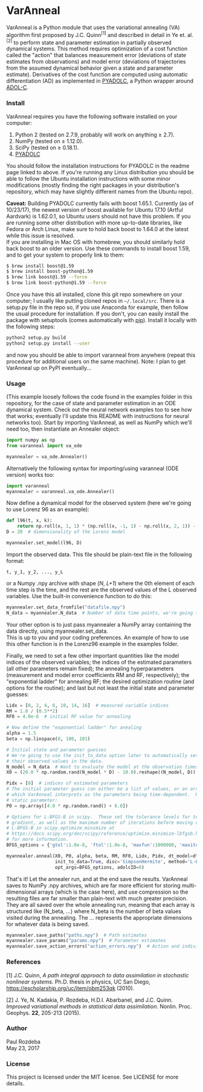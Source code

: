 # VarAnneal
VarAnneal is a Python module that uses the variational annealing (VA) algorithm first proposed by J.C. Quinn<sup>[1]</sup>
and described in detail in Ye et. al.<sup>[2]</sup> to 
perform state and parameter estimation in partially observed dynamical systems.  This method requires optimization 
of a cost function called the "action" that balances measurement error (deviations of state estimates from observations) 
and model error (deviations of trajectories from the assumed dynamical behavior given a state and parameter estimate). 
Derivatives of the cost function are computed using automatic differentiation (AD) as implemented in 
[PYADOLC](https://github.com/b45ch1/pyadolc), a Python wrapper around [ADOL-C](https://projects.coin-or.org/ADOL-C).  

### Install
VarAnneal requires you have the following software installed on your computer:
1. Python 2 (tested on 2.7.9, probably will work on anything ≥ 2.7).
2. NumPy (tested on ≥ 1.12.0).
3. SciPy (tested on ≥ 0.18.1).
4. [PYADOLC](https://github.com/b45ch1/pyadolc)  

You should follow the installation instructions for PYADOLC in the readme page linked to above.
If you're running any Linux 
distribution you should be able to follow the Ubuntu installation instructions with some minor 
modifications (mostly finding the right packages in your distribution's repository, which may have 
slightly different names from the Ubuntu repo).

**Caveat:** Building PYADOLC currently fails with boost 1.65.1.  Currently (as of 10/23/17), the newest version 
of boost available for Ubuntu 17.10 (Artful Aardvark) is 1.62.0.1, so Ubuntu users should not have this 
problem.  If you are running some other distribution with more up-to-date libraries, like Fedora or 
Arch Linux, make sure to hold back boost to 1.64.0 at the latest while this issue is resolved.  
If you are installing in Mac OS with homebrew, you should similarly hold back boost to 
an older version.  Use these commands to install boost 1.59, and to get your system to properly link to them:
```bash
$ brew install boost@1.59
$ brew install boost-python@1.59
$ brew link boost@1.59 --force
$ brew link boost-python@1.59 --force
```

Once you have this all installed, clone this git repo somewhere on your computer; I usually like putting 
cloned repos in `~/.local/src`.  There is a setup.py file in the repo so, if you use Anaconda for example, 
then follow the usual procedure for installation.  If you don't, you can easily install the package with 
setuptools (comes automatically with [pip](https://pip.pypa.io/en/stable/installing/)). Install it locally 
with the following steps:
```bash
python2 setup.py build
python2 setup.py install --user
```
and now you should be able to import varanneal from anywhere (repeat this procedure for additional users 
on the same machine).  Note: I plan to get VarAnneal up on PyPI eventually...

### Usage
(This example loosely follows the code found in the examples folder in this repository, for the case of 
state and parameter estimation in an ODE dynamical system. Check out the neural network examples too to 
see how that works; eventually I'll update this README with instructions for neural networks too).
Start by importing VarAnneal, as well as NumPy which we'll need too, then instantiate an Annealer object:
```python
import numpy as np
from varanneal import va_ode

myannealer = va_ode.Annealer()
```
Alternatively the following syntax for importing/using varanneal (ODE version) works too:
```python
import varanneal
myannealer = varanneal.va_ode.Annealer()
```
Now define a dynamical model for the observed system (here we're going to use Lorenz 96 as an example):
```python
def l96(t, x, k):
    return np.roll(x, 1, 1) * (np.roll(x, -1, 1) - np.roll(x, 2, 1)) - x + k
D = 20  # dimensionality of the Lorenz model

myannealer.set_model(l96, D)
```
Import the observed data.  This file should be plain-text file in the following format:

`t, y_1, y_2, ..., y_L`

or a Numpy .npy archive with shape (*N*, *L+1*) where the 0th element of each time step is the time, and the rest are 
the observed values of the L observed variables.  Use the built-in convenience function to do this:
```python
myannealer.set_data_fromfile("datafile.npy")
N_data = myannealer.N_data  # Number of data time points, we're going to use this in a bit
```
Your other option is to just pass myannealer a NumPy array containing the data directly, using myannealer.set_data.  
This is up to you and your coding preferences.  An example of how to use this other function is in the Lorenz96 
example in the examples folder.

Finally, we need to set a few other important quantities like the model indices of the observed variables; the 
indices of the estimated parameters (all other parameters remain fixed); the annealing hyperparameters 
(measurement and model error coefficients RM and RF, respectively); the "exponential ladder" for annealing RF; 
the desired optimization routine (and options for the routine); and last but not least the initial state and 
parameter guesses:
```python
Lidx = [0, 2, 4, 8, 10, 14, 16]  # measured variable indices
RM = 1.0 / (0.5**2)
RF0 = 4.0e-6  # initial RF value for annealing

# Now define the "exponential ladder" for anealing
alpha = 1.5
beta = np.linspace(0, 100, 101)

# Initial state and parameter guesses
# We're going to use the init_to_data option later to automatically set the observed variables to 
# their observed values in the data.
N_model = N_data  # Want to evaluate the model at the observation times
X0 = (20.0 * np.random.rand(N_model * D) - 10.0).reshape((N_model, D))

Pidx = [0]  # indices of estimated parameters
# The initial parameter guess can either be a list of values, or an array with N entries of guesses 
# which VarAnneal interprets as the parameters being time-dependent.  Here we're sticking with a 
# static parameter:
P0 = np.array([4.0 * np.random.rand() + 6.0])

# Options for L-BFGS-B in scipy.  These set the tolerance levels for termination in f and its 
# gradient, as well as the maximum number of iterations before moving on.  See the manpage for 
# L-BFGS-B in scipy.optimize.minimize at 
# https://docs.scipy.org/doc/scipy/reference/optimize.minimize-lbfgsb.html#optimize-minimize-lbfgsb 
# for more information.
BFGS_options = {'gtol':1.0e-8, 'ftol':1.0e-8, 'maxfun':1000000, 'maxiter':1000000}

myannealer.anneal(X0, P0, alpha, beta, RM, RF0, Lidx, Pidx, dt_model=dt_model, 
                  init_to_data=True, disc='SimpsonHermite', method='L-BFGS-B', 
                  opt_args=BFGS_options, adolcID=0)
```
That's it!  Let the annealer run, and at the end save the results.  VarAnneal saves to NumPy .npy archives, which 
are far more efficient for storing multi-dimensional arrays (which is the case here), and use compression so the 
resulting files are far smaller than plain-text with much greater precision.  They are all saved over the whole annealing 
run, meaning that each array is structured like (N_beta, ...) where N_beta is the number of beta values visited 
during the annealing.  The ... represents the appropriate dimensions for whatever data is being saved.
```python
myannealer.save_paths("paths.npy")  # Path estimates
myannealer.save_params("params.npy")  # Parameter estimates
myannealer.save_action_errors("action_errors.npy")  # Action and individual error terms
```

### References
[1] J.C. Quinn, *A path integral approach to data assimilation in stochastic nonlinear systems.* Ph.D. 
thesis in physics, UC San Diego, https://escholarship.org/uc/item/obm253qk (2010).

[2] J. Ye, N. Kadakia, P. Rozdeba, H.D.I. Abarbanel, and J.C. Quinn.  *Improved  variational methods in 
statistical data assimilation.*  Nonlin. Proc. Geophys. **22**, 205-213 (2015).

### Author
Paul Rozdeba  
May 23, 2017

### License
This project is licensed under the MIT license.  See LICENSE for more details.
